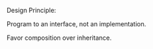 Design Principle:

Program to an interface, not an implementation.

Favor composition over inheritance.
